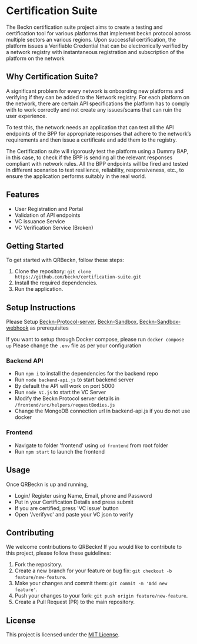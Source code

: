 # Certification Suite

The Beckn certification suite project aims to create a testing and certification tool for various platforms that implement beckn protocol across multiple sectors an various regions. Upon successful certification, the platform issues a Verifiable Credential that can be electronically verified by a network registry with instantaneous registration and subscription of the platform on the network

## Why Certification Suite?

A significant problem for every network is onboarding new platforms and verifying if they can be added to the Network registry.
For each platform on the network, there are certain API specifications the platform has to comply with to work correctly and not create any issues/scams that can ruin the user experience.

To test this, the network needs an application that can test all the API endpoints of the BPP for appropriate responses that adhere to the network’s requirements and then issue a certificate and add them to the registry. 

The Certification suite will rigorously test the platform using a Dummy BAP, in this case, to check if the BPP is sending all the relevant responses compliant with network rules. All the BPP endpoints will be fired and tested in different scenarios to test resilience, reliability, responsiveness, etc., to ensure the application performs suitably in the real world.

## Features

- User Registration and Portal
- Validation of API endpoints
- VC issuance Service
- VC Verification Service (Broken)

## Getting Started

To get started with QRBeckn, follow these steps:

1. Clone the repository: `git clone https://github.com/beckn/certification-suite.git`
2. Install the required dependencies.
3. Run the application.


## Setup Instructions

Please Setup [Beckn-Protocol-server](https://github.com/beckn/protocol-server/blob/master/setup.md), [Beckn-Sandbox](https://github.com/beckn/beckn-sandbox/blob/main/USER_GUIDE.md), [Beckn-Sandbox-webhook](https://github.com/beckn/beckn-sandbox-webhook/blob/main/README.md) as prerequisites

If you want to setup through Docker compose, please run `docker compose up`
Please change the `.env` file as per your configuration

### Backend API

- Run `npm i` to install the dependencies for the backend repo
- Run `node backend-api.js` to start backend server
- By default the API will work on port 5000
- Run `node VC.js` to start the VC Server
- Modify the Beckn Protocol server details in `/frontend/src/helpers/requestBodies.js`
- Change the MongoDB connection url in backend-api.js if you do not use docker

### Frontend

- Navigate to folder 'frontend' using `cd frontend` from root folder
- Run `npm start` to launch the frontend

## Usage

Once QRBeckn is up and running, 
- Login/ Register using Name, Email, phone and Password
- Put in your Certification Details and press submit
- If you are certified, press 'VC issue' button
- Open '/verifyvc' and paste your VC json to verify

## Contributing

We welcome contributions to QRBeckn! If you would like to contribute to this project, please follow these guidelines:

1. Fork the repository.
2. Create a new branch for your feature or bug fix: `git checkout -b feature/new-feature`.
3. Make your changes and commit them: `git commit -m 'Add new feature'`.
4. Push your changes to your fork: `git push origin feature/new-feature`.
5. Create a Pull Request (PR) to the main repository.

## License

This project is licensed under the [MIT License](LICENSE).
